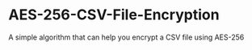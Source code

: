 # AES-256-CSV-File-Encryption
A simple algorithm that can help you encrypt a CSV file using AES-256
